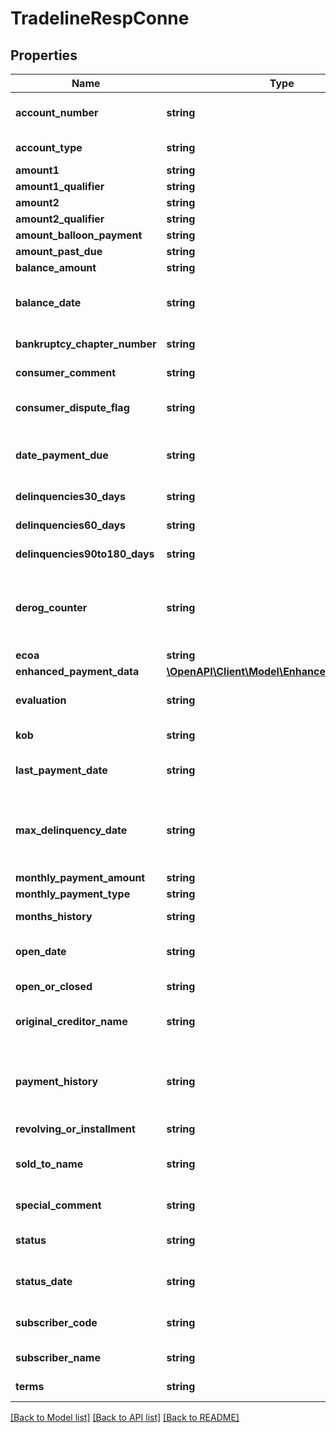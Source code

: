 # TradelineRespConne

## Properties
Name | Type | Description | Notes
------------ | ------------- | ------------- | -------------
**account_number** | **string** | Account Number upto 40 characters. | [optional] 
**account_type** | **string** | Indicates Type of Account. | [optional] 
**amount1** | **string** | Full dollar amount. | [optional] 
**amount1_qualifier** | **string** | Amount Type. | [optional] 
**amount2** | **string** | Full dollar amount. | [optional] 
**amount2_qualifier** | **string** | Amount Type. | [optional] 
**amount_balloon_payment** | **string** | Full dollar amount | [optional] 
**amount_past_due** | **string** | Full dollar amount | [optional] 
**balance_amount** | **string** | Full dollar amount | [optional] 
**balance_date** | **string** | Date account was last updated. Format &#x3D; MMDDCCYY. | [optional] 
**bankruptcy_chapter_number** | **string** | Bankruptcy Chapter Number. | [optional] 
**consumer_comment** | **string** | Free Form Text from consumer. | [optional] 
**consumer_dispute_flag** | **string** | Indicates if trade is disputed by consumer. | [optional] 
**date_payment_due** | **string** | Date balloon payment due. Format &#x3D; MMDDCCYY. | [optional] 
**delinquencies30_days** | **string** | 30 to 59 day delinquencies | [optional] 
**delinquencies60_days** | **string** | 60 to 89 day delinquencies | [optional] 
**delinquencies90to180_days** | **string** | 90 to 180 day delinquencies | [optional] 
**derog_counter** | **string** | Indicates the number of months the account has been reported as seriously derogatory. | [optional] 
**ecoa** | **string** | Attribute code. | [optional] 
**enhanced_payment_data** | [**\OpenAPI\Client\Model\EnhancedPaymentData**](EnhancedPaymentData.md) |  | [optional] 
**evaluation** | **string** | Indicates if additional review is required. | [optional] 
**kob** | **string** | Kind of business code of subscriber | [optional] 
**last_payment_date** | **string** | Date of last payment. Format &#x3D; MMDDCCYY. | [optional] 
**max_delinquency_date** | **string** | Date of worst payment code beyond the monthly payment profile. Format &#x3D; (MMDDCCYY) | [optional] 
**monthly_payment_amount** | **string** | Full dollar amount. | [optional] 
**monthly_payment_type** | **string** |  | [optional] 
**months_history** | **string** | Number of Months Reviewed | [optional] 
**open_date** | **string** | Date account opened. Format &#x3D; MMDDCCYY. | [optional] 
**open_or_closed** | **string** | Indicates if trade is Open or Closed | [optional] 
**original_creditor_name** | **string** | Name of original creditor if a collection account. | [optional] 
**payment_history** | **string** | 84 Month payment history when requested on input. Otherwise 25 month payment history. | [optional] 
**revolving_or_installment** | **string** |  | [optional] 
**sold_to_name** | **string** | Name of the creditor to whom the account was sold. | [optional] 
**special_comment** | **string** | Special Comments. | [optional] 
**status** | **string** | Account Condition/Payment Status Codes. | [optional] 
**status_date** | **string** | Account Status Date. Format &#x3D; MMDDCCYY. | [optional] 
**subscriber_code** | **string** | Subscriber number that reported tradeline. | [optional] 
**subscriber_name** | **string** | Name of Subscriber | [optional] 
**terms** | **string** | Payment terms for the Account. | [optional] 

[[Back to Model list]](../README.md#documentation-for-models) [[Back to API list]](../README.md#documentation-for-api-endpoints) [[Back to README]](../README.md)



